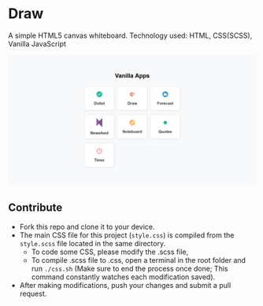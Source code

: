 # Draw

A simple HTML5 canvas whiteboard.
Technology used: HTML, CSS(SCSS), Vanilla JavaScript

![Screenshot](/screenshot.png)

## Contribute

-  Fork this repo and clone it to your device.
-  The main CSS file for this project (`style.css`) is compiled from the `style.scss` file located in the same directory.
   -  To code some CSS, please modify the .scss file,
   -  To compile .scss file to .css, open a terminal in the root folder and run `./css.sh` (Make sure to end the process once done; This command constantly watches each modification saved).
-  After making modifications, push your changes and submit a pull request.
